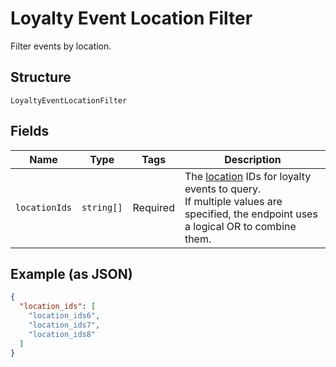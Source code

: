 <!-- Optimized: 2025-10-06 -->
<!-- RPM: 1.6.2.1.1.6.2.1_loyalty-event-location-filter_20251006 -->
<!-- Session: E2E RPM DNA Application -->
<!-- AOM: RND (Reggie & Dro) -->
<!-- COI: TECHNOLOGY -->
<!-- RPM: HIGH -->
<!-- ACTION: BUILD -->

# Loyalty Event Location Filter

Filter events by location.

## Structure

`LoyaltyEventLocationFilter`

## Fields

| Name | Type | Tags | Description |
|  --- | --- | --- | --- |
| `locationIds` | `string[]` | Required | The [location](entity:Location) IDs for loyalty events to query.<br>If multiple values are specified, the endpoint uses<br>a logical OR to combine them. |

## Example (as JSON)

```json
{
  "location_ids": [
    "location_ids6",
    "location_ids7",
    "location_ids8"
  ]
}
```
